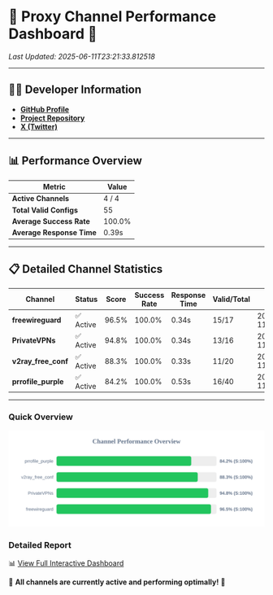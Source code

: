 # 🌟 Proxy Channel Performance Dashboard 🌟

_Last Updated: 2025-06-11T23:21:33.812518_

---

## 👩‍💻 Developer Information

- **[GitHub Profile](https://github.com/4n0nymou3)**  
- **[Project Repository](https://github.com/4n0nymou3/multi-proxy-config-fetcher)**  
- **[X (Twitter)](https://x.com/4n0nymou3)**  

---

## 📊 Performance Overview

| Metric                | Value       |
|-----------------------|-------------|
| **Active Channels**   | 4 / 4       |
| **Total Valid Configs** | 55          |
| **Average Success Rate** | 100.0%      |
| **Average Response Time** | 0.39s       |

---

## 📋 Detailed Channel Statistics

| Channel          | Status     | Score  | Success Rate | Response Time | Valid/Total | Last Success               |
|------------------|------------|--------|--------------|---------------|-------------|----------------------------|
| **freewireguard**  | ✅ Active  | 96.5%  | 100.0% | 0.34s         | 15/17       | 2025-06-11T23:21:33.811080 |
| **PrivateVPNs**  | ✅ Active  | 94.8%  | 100.0% | 0.34s         | 13/16       | 2025-06-11T23:21:33.444770 |
| **v2ray_free_conf**  | ✅ Active  | 88.3%  | 100.0% | 0.33s         | 11/20       | 2025-06-11T23:21:33.071144 |
| **prrofile_purple**  | ✅ Active  | 84.2%  | 100.0% | 0.53s         | 16/40       | 2025-06-11T23:21:32.577606 |

---

### Quick Overview
<div align="center">
  <a href="https://raw.githubusercontent.com/nullluser/NullRepo/refs/heads/main/assets/channel_stats_chart.svg">
    <img src="https://raw.githubusercontent.com/nullluser/NullRepo/refs/heads/main/assets/channel_stats_chart.svg" alt="Source Performance Statistics" width="800">
  </a>
</div>

### Detailed Report
📊 [View Full Interactive Dashboard](https://htmlpreview.github.io/?https://github.com/nullluser/NullRepo/blob/main/assets/performance_report.html)

🎉 **All channels are currently active and performing optimally!** 🎉
